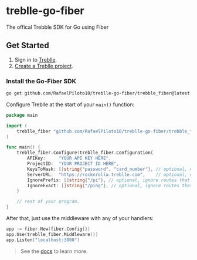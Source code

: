 # treblle-go-fiber

The offical Trebble SDK for Go using Fiber

## Get Started

1. Sign in to [Treblle](https://app.treblle.com).
2. [Create a Treblle project](https://docs.treblle.com/en/dashboard/projects#creating-a-project).

### Install the Go-Fiber SDK

```sh
go get github.com/RafaelPiloto10/treblle-go-fiber/trebble_fiber@latest
```

Configure Treblle at the start of your `main()` function:

```go
package main

import (
	treblle_fiber "github.com/RafaelPiloto10/treblle-go-fiber/trebble_fiber"
)

func main() {
	treblle_fiber.Configure(treblle_fiber.Configuration{
		APIKey:     "YOUR API KEY HERE",
		ProjectID:  "YOUR PROJECT ID HERE",
		KeysToMask: []string{"password", "card_number"}, // optional, mask fields you don't want sent to Treblle
		ServerURL:  "https://rocknrolla.treblle.com",    // optional, don't use default server URL
		IgnorePrefix: []string{"/pi"}, // optional, ignore routes that start with these prefixes
		IgnoreExact: []string{"/ping"}, // optional, ignore routes that match exactly
	}

    // rest of your program.
}
```

After that, just use the middleware with any of your handlers:

```go
app := fiber.New(fiber.Config{})
app.Use(treblle_fiber.Middleware())
app.Listen("localhost:3000")
```

> See the [docs](https://docs.treblle.com/en/integrations/go) to learn more.

